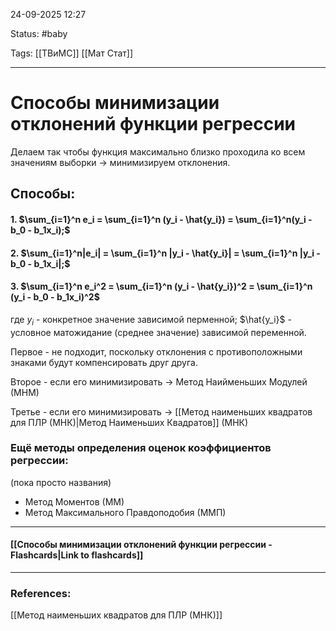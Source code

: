
24-09-2025 12:27

Status: #baby 

Tags: [[ТВиМС]] [[Мат Стат]]

---
# Способы минимизации отклонений функции регрессии

Делаем так чтобы функция максимально близко проходила ко всем значениям выборки -> минимизируем отклонения. 


## Способы:

#### 1. $\sum_{i=1}^n e_i = \sum_{i=1}^n (y_i - \hat{y_i}) = \sum_{i=1}^n(y_i - b_0 - b_1x_i);$

#### 2. $\sum_{i=1}^n|e_i| = \sum_{i=1}^n |y_i - \hat{y_i}| = \sum_{i=1}^n |y_i - b_0 - b_1x_i|;$

#### 3. $\sum_{i=1}^n e_i^2 = \sum_{i=1}^n (y_i - \hat{y_i})^2 = \sum_{i=1}^n (y_i - b_0 - b_1x_i)^2$

где $y_i$ - конкретное значение зависимой перменной;
$\hat{y_i}$ - условное матожидание (среднее значение) зависимой переменной.

Первое - не подходит, поскольку отклонения с противоположными знаками будут компенсировать друг друга.

Второе - если его минимизировать -> Метод Наийменьших Модулей (МНМ)

Третье - если его минимизировать -> [[Метод наименьших квадратов для ПЛР (МНК)|Метод Наименьших Квадратов]] (МНК) 




### Ещё методы определения оценок коэффициентов регрессии:

(пока просто названия)

- Метод Моментов (ММ)
- Метод Максимального Правдоподобия (ММП)

----
#### [[Способы минимизации отклонений функции регрессии - Flashcards|Link to flashcards]]



---
### References:

[[Метод наименьших квадратов для ПЛР (МНК)]] 